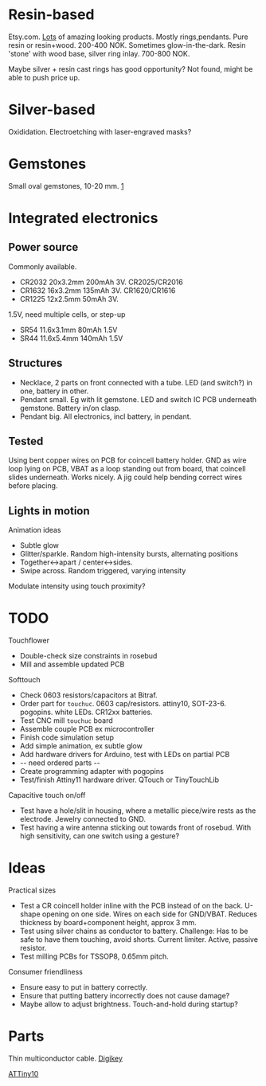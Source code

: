 

# Resin-based

Etsy.com. [Lots](https://www.etsy.com/no-en/search?q=epoxy+jewelry&explicit=1&page=3) of amazing looking products. Mostly rings,pendants.
Pure resin or resin+wood. 200-400 NOK. Sometimes glow-in-the-dark.
Resin 'stone' with wood base, silver ring inlay. 700-800 NOK.

Maybe silver + resin cast rings has good opportunity? Not found, might be able to push price up.

# Silver-based

Oxididation. Electroetching with laser-engraved masks?

# Gemstones

Small oval gemstones, 10-20 mm. [1](https://www.gemselect.com/group/gemselect.php?a=0&base_shape=Oval,Pear,Round&min_l=10.00&max_l=20.00&min_w=10.00&max_w=20.00&styles=Cabochon%27,%27Plain-Cut&price_asc=1&page=1)

# Integrated electronics

## Power source

Commonly available.

* CR2032 20x3.2mm 200mAh 3V. CR2025/CR2016
* CR1632 16x3.2mm 135mAh 3V. CR1620/CR1616
* CR1225 12x2.5mm 50mAh 3V.

1.5V, need multiple cells, or step-up

* SR54 11.6x3.1mm 80mAh 1.5V
* SR44 11.6x5.4mm 140mAh 1.5V

## Structures

* Necklace, 2 parts on front connected with a tube. LED (and switch?) in one, battery in other.
* Pendant small. Eg with lit gemstone. LED and switch IC PCB underneath gemstone. Battery in/on clasp. 
* Pendant big. All electronics, incl battery, in pendant.

## Tested

Using bent copper wires on PCB for coincell battery holder.
GND as wire loop lying on PCB, VBAT as a loop standing out from board, that coincell slides underneath. Works nicely.
A jig could help bending correct wires before placing.

## Lights in motion

Animation ideas

* Subtle glow
* Glitter/sparkle. Random high-intensity bursts, alternating positions
* Together<->apart / center<->sides. 
* Swipe across. Random triggered, varying intensity

Modulate intensity using touch proximity?

# TODO

Touchflower

* Double-check size constraints in rosebud
* Mill and assemble updated PCB

Softtouch

* Check 0603 resistors/capacitors at Bitraf.
* Order part for `touchuc`. 0603 cap/resistors. attiny10, SOT-23-6. pogopins. white LEDs. CR12xx batteries.
* Test CNC mill `touchuc` board
* Assemble couple PCB ex microcontroller
* Finish code simulation setup
* Add simple animation, ex subtle glow
* Add hardware drivers for Arduino, test with LEDs on partial PCB
* -- need ordered parts --
* Create programming adapter with pogopins
* Test/finish Attiny11 hardware driver. QTouch or TinyTouchLib

Capacitive touch on/off

* Test have a hole/slit in housing, where a metallic piece/wire rests as the electrode.
Jewelry connected to GND.
* Test having a wire antenna sticking out towards front of rosebud.
With high sensitivity, can one switch using a gesture?

# Ideas

Practical sizes

* Test a CR coincell holder inline with the PCB instead of on the back.
U-shape opening on one side. Wires on each side for GND/VBAT.
Reduces thickness by board+component height, approx 3 mm.
* Test using silver chains as conductor to battery.
Challenge: Has to be safe to have them touching, avoid shorts.
Current limiter. Active, passive resistor.
* Test milling PCBs for TSSOP8, 0.65mm pitch.

Consumer friendliness

* Ensure easy to put in battery correctly.
* Ensure that putting battery incorrectly does not cause damage?
* Maybe allow to adjust brightness. Touch-and-hold during startup?

# Parts

Thin multiconductor cable.
[Digikey](https://www.digikey.com/products/en/cables-wires/multiple-conductor-cables/473?k=&pkeyword=&pv81=110&FV=138000a%2C138000b%2C138001a%2C1380056%2C674008c%2C674008d%2C67400b4%2C674013d%2C6740020%2C6740198%2C6740029%2C674019e%2C674019f%2C67401a1%2C67401b1%2C674002d%2C674002f%2C67401e3%2C67401e7%2C6740036%2C6740236%2C674003a%2C674003b%2C674003c%2C6740040%2C6740043%2C6740044%2C6740047%2C67402e1%2Cffe001d9%2C4f0000c%2C4f0007c%2C4f00002&quantity=0&ColumnSort=1000011&page=1&stock=1&nstock=1&pageSize=25)

[ATTiny10](https://www.digikey.no/product-detail/en/microchip-technology/ATTINY10-TS8R/ATTINY10-TS8RCT-ND/2477247)
